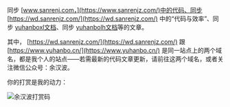 
同步 [www.sanrenj.com，](https://www.sanrenjz.com/)中的代码、同步 [https://wd.sanrenjz.com/](https://wd.sanrenjz.com/) 中的“代码与效率”、同步 [yuhanboxl文档](https://wd.sanrenjz.com/yuhanboxl/about)、同步 [yuhanbolh文档](https://wd.sanrenjz.com/yuhanbolh/about)等的文章。

其中， [https://wd.sanrenjz.com/](https://wd.sanrenjz.com/) 跟 [https://www.yuhanbo.cn/](https://www.yuhanbo.cn/) 是同一站点上的两个域名，都是我个人的站点——若需最新的代码文章更新，请前往这两个域名，或者关注微信公众号：余汉波。

你的打赏是我的动力：

![余汉波打赏码](https://gdsx.sanrenjz.com/PicGo/%E6%89%93%E8%B5%8F%E7%A0%81500.png)
